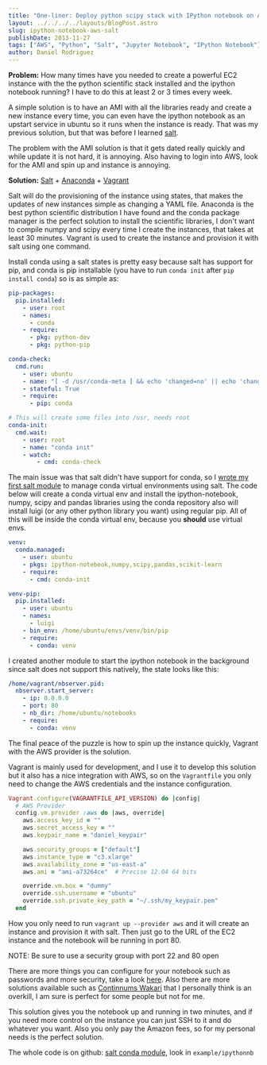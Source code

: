```yaml
---
title: "One-liner: Deploy python scipy stack with IPython notebook on AWS"
layout: ../../../../layouts/BlogPost.astro
slug: ipython-notebook-aws-salt
publishDate: 2013-11-27
tags: ["AWS", "Python", "Salt", "Jupyter Notebook", "IPython Notebook"]
author: Daniel Rodriguez
---
```


**Problem:** How many times have you needed to create a powerful EC2 instance with the the python scientific stack
installed and the ipython notebook running? I have to do this at least 2 or 3 times every week.

A simple solution is to have an AMI with all the libraries ready and create a new instance every time,
you can even have the ipython notebook as an upstart service in ubuntu so it runs when the instance is ready.
That was my previous solution, but that was before I learned [salt](http://saltstack.com/).

The problem with the AMI solution is that it gets dated really quickly and while update it is not hard, it is
annoying. Also having to login into AWS, look for the AMI and spin up and instance is annoying.

**Solution:** [Salt](http://saltstack.com/) + [Anaconda](http://continuum.io/downloads) + [Vagrant](http://www.vagrantup.com/)

Salt will do the provisioning of the instance using states, that makes the updates of new instances simple as changing a YAML file.
Anaconda is the best python scientific distribution I have found and the conda package manager is the perfect solution to install the scientific libraries, I don't want to compile numpy and scipy every time I create the instances, that takes at least 30 minutes.
Vagrant is used to create the instance and provision it with salt using one command.

Install conda using a salt states is pretty easy because salt has support for pip, and conda is pip
installable (you have to run `conda init` after `pip install conda`) so is as simple as:

```yaml
pip-packages:
  pip.installed:
    - user: root
    - names:
      - conda
    - require:
      - pkg: python-dev
      - pkg: python-pip

conda-check:
  cmd.run:
    - user: ubuntu
    - name: "[ -d /usr/conda-meta ] && echo 'changed=no' || echo 'changed=yes'"
    - stateful: True
    - require:
      - pip: conda

# This will create some files into /usr, needs root
conda-init:
  cmd.wait:
    - user: root
    - name: "conda init"
    - watch:
        - cmd: conda-check
```

The main issue was that salt didn't have support for conda, so I [wrote my first salt module](http://github.com/danielfrg/salt-conda/blob/master/conda.py) to manage conda virtual environments using salt.
The code below will create a conda virtual env and
install the ipython-notebook, numpy, scipy and pandas libraries using the conda repository
also will install luigi (or any other python library you want) using regular pip.
All of this will be inside the conda virtual env, because you **should** use virtual envs.

```yaml
venv:
  conda.managed:
    - user: ubuntu
    - pkgs: ipython-notebook,numpy,scipy,pandas,scikit-learn
    - require:
      - cmd: conda-init

venv-pip:
  pip.installed:
    - user: ubuntu
    - names:
      - luigi
    - bin_env: /home/ubuntu/envs/venv/bin/pip
    - require:
      - conda: venv
```

I created another module to start the ipython notebook in the background since salt does not support this natively, the state looks like this:

```yaml
/home/vagrant/nbserver.pid:
  nbserver.start_server:
    - ip: 0.0.0.0
    - port: 80
    - nb_dir: /home/ubuntu/notebooks
    - require:
      - conda: venv
```

The final peace of the puzzle is how to spin up the instance quickly, Vagrant with the AWS provider is the solution.

Vagrant is mainly used for development, and I use it to develop this solution but it also has a nice
integration with AWS, so on the `Vagrantfile` you only need to change the AWS credentials and the
instance configuration.

```ruby
Vagrant.configure(VAGRANTFILE_API_VERSION) do |config|
  # AWS Provider
  config.vm.provider :aws do |aws, override|
    aws.access_key_id = ""
    aws.secret_access_key = ""
    aws.keypair_name = "daniel_keypair"

    aws.security_groups = ["default"]
    aws.instance_type = "c3.xlarge"
    aws.availability_zone = "us-east-a"
    aws.ami = "ami-a73264ce"  # Precise 12.04 64 bits

    override.vm.box = "dummy"
    override.ssh.username = "ubuntu"
    override.ssh.private_key_path = "~/.ssh/my_keypair.pem"
  end
```

How you only need to run `vagrant up --provider aws` and it will create an instance and provision it
with salt. Then just go to the URL of the EC2 instance and the notebook will be running in port 80.

NOTE: Be sure to use a security group with port 22 and 80 open

There are more things you can configure for your notebook such as passwords and more security, take a look [here](https://gist.github.com/iamatypeofwalrus/5183133). Also there are more solutions available
such as [Continnums Wakari](https://www.wakari.io/) that I personally think is an overkill, I am sure is perfect for some people but not for me.

This solution gives you the notebook up and running in two minutes, and if you need more control on the instance you can just SSH to it and do whatever you want. Also you only pay the Amazon fees, so for my personal needs is the perfect solution.

The whole code is on github: [salt conda module](https://github.com/danielfrg/salt-conda), look in `example/ipythonnb`
